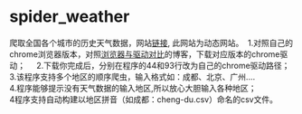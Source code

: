 # spider_weather
爬取全国各个城市的历史天气数据，网站[链接](https://www.aqistudy.cn/historydata/), 此网站为动态网站。 
1.对照自己的chrome浏览器版本，对照[浏览器与驱动对比](https://blog.csdn.net/huilan_same/article/details/51896672)的博客，下载对应版本的chrome驱动；        
2.下载你完成后，分别在程序的44和93行改为自己的chrome驱动路径；  
3.该程序支持多个地区的顺序爬虫，输入格式如：成都、北京、广州....  
4.程序能够提示没有天气数据的输入地区,所以放心大胆输入各种地区；  
4程序支持自动构建以地区拼音（如成都：cheng-du.csv）命名的csv文件。  
